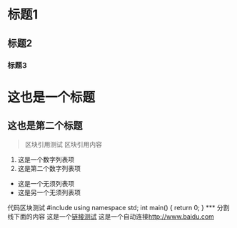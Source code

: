 # 标题1
## 标题2
### 标题3

这也是一个标题
==============

这也是第二个标题
----------------

>区块引用测试
区块引用内容
1. 这是一个数字列表项
2. 这是第二个数字列表项

* 这是一个无须列表项
* 这是另一个无须列表项

代码区块测试
    #include <iostream>
    using namespace std;
    int main()
    {
        return 0;
    }
    ***
分割线下面的内容
这是一个[链接测试](http://www.coolvic.tk "vic的个人博客")
这是一个自动连接<http://www.baidu.com>
